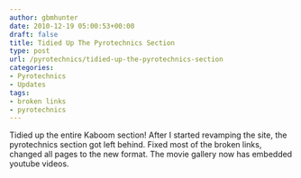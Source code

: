 ```yaml
---
author: gbmhunter
date: 2010-12-19 05:00:53+00:00
draft: false
title: Tidied Up The Pyrotechnics Section
type: post
url: /pyrotechnics/tidied-up-the-pyrotechnics-section
categories:
- Pyrotechnics
- Updates
tags:
- broken links
- pyrotechnics
---
```


Tidied up the entire Kaboom section! After I started revamping the site, the pyrotechnics section got left behind. Fixed most of the broken links, changed all pages to the new format. The movie gallery now has embedded youtube videos.
